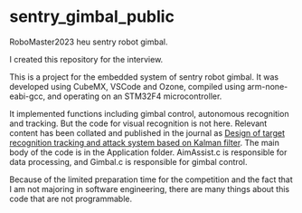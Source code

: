 # sentry_gimbal_public
RoboMaster2023 heu sentry robot gimbal.

I created this repository for the interview. 

This is a project for the embedded system of sentry robot gimbal. It was developed using CubeMX, VSCode and Ozone, compiled using arm-none-eabi-gcc, and operating on an STM32F4 microcontroller.

It implemented functions including gimbal control, autonomous recognition and tracking. But the code for visual recognition is not here. Relevant content has been collated and published in the journal as [Design of target recognition tracking and attack system based on Kalman filter](https://bzxb.cqut.edu.cn/paperinfo.aspx?paperid=10633). The main body of the code is in the Application folder. AimAssist.c is responsible for data processing, and Gimbal.c is responsible for gimbal control.

Because of the limited preparation time for the competition and the fact that I am not majoring in software engineering, there are many things about this code that are not programmable.
